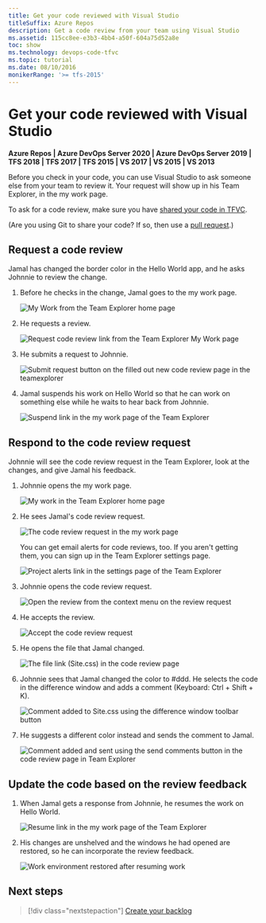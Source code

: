 ```yaml
---
title: Get your code reviewed with Visual Studio
titleSuffix: Azure Repos
description: Get a code review from your team using Visual Studio
ms.assetid: 115cc8ee-e3b3-4bb4-a50f-604a75d52a8e
toc: show
ms.technology: devops-code-tfvc
ms.topic: tutorial
ms.date: 08/10/2016
monikerRange: '>= tfs-2015'
---
```



# Get your code reviewed with Visual Studio

**Azure Repos | Azure DevOps Server 2020 | Azure DevOps Server 2019 | TFS 2018 | TFS 2017 | TFS 2015 | VS 2017 | VS 2015 | VS 2013**

Before you check in your code, you can use Visual Studio to ask someone else from your team to review it. Your request will show up in his Team Explorer, in the my work page.

To ask for a code review, make sure you have [shared your code in TFVC](share-your-code-in-tfvc-vs.md).

(Are you using Git to share your code? If so, then use a [pull request](../../repos/git/pull-requests.md).)

## Request a code review

Jamal has changed the border color in the Hello World app, and he asks Johnnie to review the change.

1. Before he checks in the change, Jamal goes to the my work page.

   ![My Work from the Team Explorer home page](media/get-code-reviewed-vs/IC682169.png) 

2. He requests a review.

   ![Request code review link from the Team Explorer My Work page](media/get-code-reviewed-vs/IC682170.png)

3. He submits a request to Johnnie.

   ![Submit request button on the filled out new code review page in the teamexplorer](media/get-code-reviewed-vs/IC682171.png)

4. Jamal suspends his work on Hello World so that he can work on something else while he waits to hear back from Johnnie.

   ![Suspend link in the my work page of the Team Explorer](media/get-code-reviewed-vs/IC682757.png)

## Respond to the code review request

Johnnie will see the code review request in the Team Explorer, look at the changes, and give Jamal his feedback.

1. Johnnie opens the my work page.

   ![My work in the Team Explorer home page](media/get-code-reviewed-vs/IC682758.png)

2. He sees Jamal's code review request.

   ![The code review request in the my work page](media/get-code-reviewed-vs/IC683034.png)

   You can get email alerts for code reviews, too. 
   If you aren't getting them, you can sign up in the Team Explorer settings page.

   ![Project alerts link in the settings page of the Team Explorer](media/get-code-reviewed-vs/IC682760.png)

3. Johnnie opens the code review request.

   ![Open the review from the context menu on the review request](media/get-code-reviewed-vs/IC683035.png)

4. He accepts the review.

   ![Accept the code review request](media/get-code-reviewed-vs/IC683036.png)

5. He opens the file that Jamal changed.

   ![The file link (Site.css) in the code review page](media/get-code-reviewed-vs/IC683037.png)

6. Johnnie sees that Jamal changed the color to #ddd. He selects the code in the difference window and adds a comment (Keyboard: Ctrl + Shift + K).

   ![Comment added to Site.css using the difference window toolbar button](media/get-code-reviewed-vs/IC682763.png)

7. He suggests a different color instead and sends the comment to Jamal.

   ![Comment added and sent using the send comments button in the code review page in Team Explorer](media/get-code-reviewed-vs/IC682764.png)

## Update the code based on the review feedback

1. When Jamal gets a response from Johnnie, he resumes the work on Hello World.

   ![Resume link in the my work page of the Team Explorer](media/get-code-reviewed-vs/IC683038.png)

2. His changes are unshelved and the windows he had opened are restored, so he can incorporate the review feedback.

   ![Work environment restored after resuming work](media/get-code-reviewed-vs/IC683039.png)

## Next steps

> [!div class="nextstepaction"]
> [Create your backlog](../../boards/backlogs/create-your-backlog.md)
